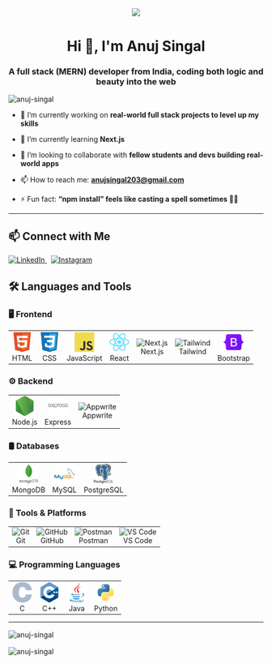 <p align="center">
  <img src="https://media2.giphy.com/media/11jacPItBsJDLa/source.gif" width="200" />
</p>

<h1 align="center">Hi 👋, I'm Anuj Singal</h1>
<h3 align="center">A full stack (MERN) developer from India, coding both logic and beauty into the web</h3>

<p align="left">
  <img src="https://komarev.com/ghpvc/?username=anuj-singal&label=Profile%20views&color=0e75b6&style=flat" alt="anuj-singal" />
</p>

- 🔭 I’m currently working on **real-world full stack projects to level up my skills**

- 🌱 I’m currently learning **Next.js**

- 👯 I’m looking to collaborate with **fellow students and devs building real-world apps**

- 📫 How to reach me: **anujsingal203@gmail.com**

- ⚡ Fun fact: **“npm install” feels like casting a spell sometimes 🧙‍♂️**

---

## 📫 Connect with Me

<p align="left">
  <a href="https://linkedin.com/in/anujsingal" target="_blank">
    <img src="https://img.shields.io/badge/LinkedIn-blue?style=for-the-badge&logo=linkedin&logoColor=white" alt="LinkedIn" />
  </a>
  &nbsp;
  <a href="https://instagram.com/_anujsingal" target="_blank">
    <img src="https://img.shields.io/badge/Instagram-E4405F?style=for-the-badge&logo=instagram&logoColor=white" alt="Instagram" />
  </a>
</p>

## 🛠️ Languages and Tools

### 🖥️ Frontend

<table>
  <tr>
    <td align="center"><img src="https://raw.githubusercontent.com/devicons/devicon/master/icons/html5/html5-original.svg" width="40" height="40" alt="HTML" /><br />HTML</td>
    <td align="center"><img src="https://raw.githubusercontent.com/devicons/devicon/master/icons/css3/css3-original.svg" width="40" height="40" alt="CSS" /><br />CSS</td>
    <td align="center"><img src="https://raw.githubusercontent.com/devicons/devicon/master/icons/javascript/javascript-original.svg" width="40" height="40" alt="JavaScript" /><br />JavaScript</td>
    <td align="center"><img src="https://raw.githubusercontent.com/devicons/devicon/master/icons/react/react-original.svg" width="40" height="40" alt="React" /><br />React</td>
    <td align="center"><img src="https://cdn.worldvectorlogo.com/logos/nextjs-2.svg" width="40" height="40" alt="Next.js" /><br />Next.js</td>
    <td align="center"><img src="https://www.vectorlogo.zone/logos/tailwindcss/tailwindcss-icon.svg" width="40" height="40" alt="Tailwind" /><br />Tailwind</td>
    <td align="center"><img src="https://raw.githubusercontent.com/devicons/devicon/master/icons/bootstrap/bootstrap-original.svg" width="40" height="40" alt="Bootstrap" /><br />Bootstrap</td>
  </tr>
</table>

### ⚙️ Backend

<table>
  <tr>
    <td align="center"><img src="https://raw.githubusercontent.com/devicons/devicon/master/icons/nodejs/nodejs-original.svg" width="40" height="40" alt="Node.js" /><br />Node.js</td>
    <td align="center"><img src="https://raw.githubusercontent.com/devicons/devicon/master/icons/express/express-original-wordmark.svg" width="40" height="40" alt="Express.js" /><br />Express</td>
    <td align="center"><img src="https://avatars.githubusercontent.com/u/52362047?s=200&v=4" width="40" height="40" alt="Appwrite" /><br />Appwrite</td>
  </tr>
</table>

### 🛢️ Databases

<table>
  <tr>
    <td align="center"><img src="https://raw.githubusercontent.com/devicons/devicon/master/icons/mongodb/mongodb-original-wordmark.svg" width="40" height="40" alt="MongoDB" /><br />MongoDB</td>
    <td align="center"><img src="https://raw.githubusercontent.com/devicons/devicon/master/icons/mysql/mysql-original-wordmark.svg" width="40" height="40" alt="MySQL" /><br />MySQL</td>
    <td align="center"><img src="https://raw.githubusercontent.com/devicons/devicon/master/icons/postgresql/postgresql-original-wordmark.svg" width="40" height="40" alt="PostgreSQL" /><br />PostgreSQL</td>
  </tr>
</table>

### 🧰 Tools & Platforms

<table>
  <tr>
    <td align="center"><img src="https://www.vectorlogo.zone/logos/git-scm/git-scm-icon.svg" width="40" height="40" alt="Git" /><br />Git</td>
    <td align="center"><img src="https://cdn.jsdelivr.net/gh/devicons/devicon/icons/github/github-original.svg" width="40" height="40" alt="GitHub" /><br />GitHub</td>
    <td align="center"><img src="https://www.vectorlogo.zone/logos/getpostman/getpostman-icon.svg" width="40" height="40" alt="Postman" /><br />Postman</td>
    <td align="center"><img src="https://cdn.jsdelivr.net/gh/devicons/devicon/icons/vscode/vscode-original.svg" width="40" height="40" alt="VS Code" /><br />VS Code</td>
  </tr>
</table>

### 💻 Programming Languages

<table>
  <tr>
    <td align="center"><img src="https://raw.githubusercontent.com/devicons/devicon/master/icons/c/c-original.svg" width="40" height="40" alt="C" /><br />C</td>
    <td align="center"><img src="https://raw.githubusercontent.com/devicons/devicon/master/icons/cplusplus/cplusplus-original.svg" width="40" height="40" alt="C++" /><br />C++</td>
    <td align="center"><img src="https://raw.githubusercontent.com/devicons/devicon/master/icons/java/java-original.svg" width="40" height="40" alt="Java" /><br />Java</td>
    <td align="center"><img src="https://raw.githubusercontent.com/devicons/devicon/master/icons/python/python-original.svg" width="40" height="40" alt="Python" /><br />Python</td>
  </tr>
</table>

---

<p>
  <img align="center" src="https://github-readme-stats.vercel.app/api/top-langs?username=anuj-singal&show_icons=true&locale=en&layout=compact" alt="anuj-singal" />
</p>

<p>
  <img align="center" src="https://github-readme-streak-stats.herokuapp.com/?user=anuj-singal&" alt="anuj-singal" />
</p>
